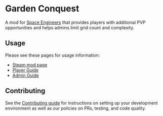 # Garden Conquest
A mod for [Space Engineers](http://www.spaceengineersgame.com/) that
provides players with additional PVP opportunities and helps admins limit grid
count and complexity.

## Usage
Please see these pages for usage information:

* [Steam mod page](http://steamcommunity.com/sharedfiles/filedetails/?id=450540708)
* [Player Guide](https://github.com/zrisher/GardenConquest2/blob/master/Docs/players.md)
* [Admin Guide](https://github.com/zrisher/GardenConquest2/blob/master/Docs/admins.md)

## Contributing

See the [Contributing guide](https://github.com/zrisher/GardenConquest2/blob/master/Docs/contributing.md)
for instructions on setting up your development environment
as well as our policies on PRs, testing, and code quality.